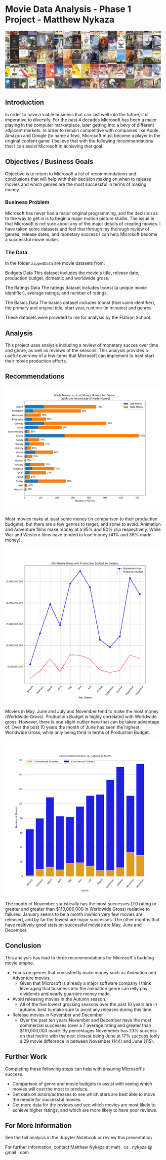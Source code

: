 # Movie Data Analysis - Phase 1 Project - Matthew Nykaza

![Movies Picture](https://github.com/MxCxSxN/Movie-Analysis-Matthew-Nykaza/blob/master/Images/2ac566bdad689373d124ed45b5b70209.png)


## Introduction

In order to have a viable business that can last well into the future, it is imperative to diversify. For the past 4 decades Microsoft has been a major playing in the computer marketplace, later getting into a bevy of different adjacent markets. In order to remain competitive with companies like Apple, Amazon and Google (to name a few), Microsoft must become a player in the original content game. I believe that with the following recommendations that I can assist Microsoft in achieving that goal. 

## Objectives / Business Goals

Objective is to return to Microsoft a list of recommendations and conclusions that will help with their decision making on when to release movies and which genres are the most successful in terms of making money. 

### Business Problem

Microsoft has never had a major original programming, and the decision as to the way to get in is to begin a major motion picture studio. The issue is that Microsoft is not sure about any of the major details of creating movies. I have taken some datasets and feel that through my thorough review of genres, release dates, and monetary success I can help Microsoft become a successful movie maker. 

### The Data

In the folder `zippedData` are movie datasets from:

Budgets Data
This dataset includes the movie's title, release date, production budget, domestic and worldwide gross. 

The Ratings Data
The ratings dataset includes tconst (a unique movie identifier), average ratings, and number of ratings.

The Basics Data
The basics dataset includes tconst (that same identifier), the primary and original title, start year, runtime (in minutes) and genres.

These datasets were provided to me for analysis by the Flatiron School. 

## Analysis

This project uses analysis including a review of monetary succes over time and genre, as well as reviews of the seasons. This analysis provides a useful overview of a few items that Microsoft can implement to best start their movie production efforts.

## Recommendations

![Money Made/Lost](https://github.com/MxCxSxN/Movie-Analysis-Matthew-Nykaza/blob/master/Images/moneymadevsmoneylost.png)

 
Most movies make at least some money (in comparison to their production budgets), but there are a few genres to target, and some to avoid. Animation and Adventure films make money at a 85% and 90% clip respectively. While War and Western films have tended to lose money (41% and 36% made money). 

![Worldwide Gross and Budgets](https://github.com/MxCxSxN/Movie-Analysis-Matthew-Nykaza/blob/master/Images/worldwidegrossandbudgetbyseason.png)


Movies in May, June and July and November tend to make the most money (Worldwide Gross). Production Budget is highly correlated with Worldwide gross. However, there is one slight outlier here that can be taken advantage of. Over the past 10 years the month of June has seen the highest Worldwide Gross, while only being thrid in terms of Production Budget. 

![Successes vs failures](https://github.com/MxCxSxN/Movie-Analysis-Matthew-Nykaza/blob/master/Images/commercialsuccessesvsfailuresbymonth.png)


The month of November statistically has the most successes (7.0 rating or greater and greater than $110,000,000 in Worldwide Gross) realative to failures. January seems to be a month inwhich very few movies are released, and by far the fewest are major successes. The other months that have realtively good stats on successful movies are May, June and December. 

## Conclusion

This analysis has lead to three recommendations for Microsoft's budding movie empire.

- Focus on genres that consistently make money such as Animation and Adventure movies. 
    - Given that Microsoft is already a major software company I think leveraging that business into the animation genre can relly pay dividends and nearly guarntee money made.
- Avoid releasing movies in the Autumn season. 
    - All of the five lowest grossing seasons over the past 10 years are in autumn, best to make sure to avoid any releases during this time.
- Release movies in November and December
    - Over the past ten years November and December have the most commercial successes (over a 7 average rating and greater than $110,000,000 made. By percentages Novemeber has 23% success on that metric with the next closest being June at 17% success (only a 29 movie difference in between November (144) and June (115).

## Further Work

Completing these following steps can help with ensuring Microsoft's success. 
- Comparison of genre and movie budgets to assist with seeing which movies will cost the most to produce.
- Get data on actors/actresses to see which stars are best able to move the needle for successful movies.
- Get more data for the reviews and see which movies are most likely to achieve higher ratings, and which are more likely to have poor reviews.

## For More Information
See the full analysis in the Jupyter Notebook or review this presentation 

For further information, contact Matthew Nykaza at matt . cs . nykaza @ gmail . com